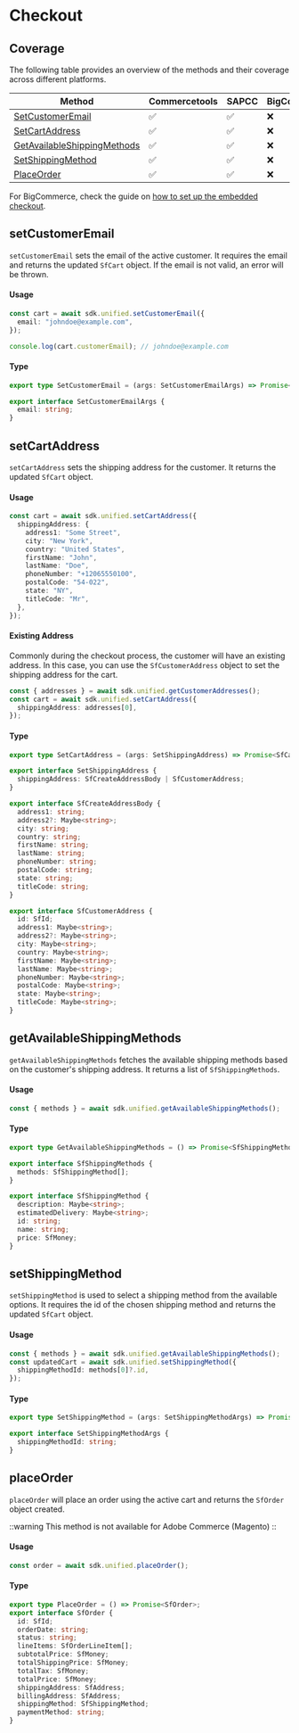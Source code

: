 # Checkout

## Coverage

The following table provides an overview of the methods and their coverage across different platforms.

| Method                                                      | Commercetools | SAPCC | BigCommerce | SFCC | Magento |
| ----------------------------------------------------------- | ------------- | ----- | ----------- | ---- | ------- |
| [SetCustomerEmail](#setcustomeremail)                       | ✅             | ✅     | ❌           | ✅    | ✅       |
| [SetCartAddress](#setcartaddress)                           | ✅             | ✅     | ❌           | ✅    | ✅       |
| [GetAvailableShippingMethods](#getavailableshippingmethods) | ✅             | ✅     | ❌           | ✅    | ✅       |
| [SetShippingMethod](#setshippingmethod)                     | ✅             | ✅     | ❌           | ✅    | ✅       |
| [PlaceOrder](#placeorder)                                   | ✅             | ✅     | ❌           | ✅    | ❌       |

For BigCommerce, check the guide on [how to set up the embedded checkout]($base/features/checkout-solutions/bigcommerce).

## setCustomerEmail

`setCustomerEmail` sets the email of the active customer. It requires the email and returns the updated `SfCart` object. If the email is not valid, an error will be thrown.

#### Usage

```ts
const cart = await sdk.unified.setCustomerEmail({
  email: "johndoe@example.com",
});

console.log(cart.customerEmail); // johndoe@example.com
```

#### Type

```ts
export type SetCustomerEmail = (args: SetCustomerEmailArgs) => Promise<SfCart>;

export interface SetCustomerEmailArgs {
  email: string;
}
```

## setCartAddress

`setCartAddress` sets the shipping address for the customer. It returns the updated `SfCart` object.

#### Usage

```ts
const cart = await sdk.unified.setCartAddress({
  shippingAddress: {
    address1: "Some Street",
    city: "New York",
    country: "United States",
    firstName: "John",
    lastName: "Doe",
    phoneNumber: "+12065550100",
    postalCode: "54-022",
    state: "NY",
    titleCode: "Mr",
  },
});
```

#### Existing Address

Commonly during the checkout process, the customer will have an existing address. In this case, you can use the `SfCustomerAddress` object to set the shipping address for the cart.

```ts
const { addresses } = await sdk.unified.getCustomerAddresses();
const cart = await sdk.unified.setCartAddress({
  shippingAddress: addresses[0],
});
```

#### Type

```ts
export type SetCartAddress = (args: SetShippingAddress) => Promise<SfCart>;

export interface SetShippingAddress {
  shippingAddress: SfCreateAddressBody | SfCustomerAddress;
}

export interface SfCreateAddressBody {
  address1: string;
  address2?: Maybe<string>;
  city: string;
  country: string;
  firstName: string;
  lastName: string;
  phoneNumber: string;
  postalCode: string;
  state: string;
  titleCode: string;
}

export interface SfCustomerAddress {
  id: SfId;
  address1: Maybe<string>;
  address2?: Maybe<string>;
  city: Maybe<string>;
  country: Maybe<string>;
  firstName: Maybe<string>;
  lastName: Maybe<string>;
  phoneNumber: Maybe<string>;
  postalCode: Maybe<string>;
  state: Maybe<string>;
  titleCode: Maybe<string>;
}
```

## getAvailableShippingMethods

`getAvailableShippingMethods` fetches the available shipping methods based on the customer's shipping address. It returns a list of `SfShippingMethods`.

#### Usage

```ts
const { methods } = await sdk.unified.getAvailableShippingMethods();
```

#### Type

```ts
export type GetAvailableShippingMethods = () => Promise<SfShippingMethods>;

export interface SfShippingMethods {
  methods: SfShippingMethod[];
}

export interface SfShippingMethod {
  description: Maybe<string>;
  estimatedDelivery: Maybe<string>;
  id: string;
  name: string;
  price: SfMoney;
}
```

## setShippingMethod

`setShippingMethod` is used to select a shipping method from the available options. It requires the id of the chosen shipping method and returns the updated `SfCart` object.

#### Usage

```ts
const { methods } = await sdk.unified.getAvailableShippingMethods();
const updatedCart = await sdk.unified.setShippingMethod({
  shippingMethodId: methods[0]?.id,
});
```

#### Type

```ts
export type SetShippingMethod = (args: SetShippingMethodArgs) => Promise<SfCart>;

export interface SetShippingMethodArgs {
  shippingMethodId: string;
}
```

## placeOrder

`placeOrder` will place an order using the active cart and returns the `SfOrder` object created.

::warning
This method is not available for Adobe Commerce (Magento)
::

#### Usage

```ts
const order = await sdk.unified.placeOrder();
```

#### Type

```ts
export type PlaceOrder = () => Promise<SfOrder>;
export interface SfOrder {
  id: SfId;
  orderDate: string;
  status: string;
  lineItems: SfOrderLineItem[];
  subtotalPrice: SfMoney;
  totalShippingPrice: SfMoney;
  totalTax: SfMoney;
  totalPrice: SfMoney;
  shippingAddress: SfAddress;
  billingAddress: SfAddress;
  shippingMethod: SfShippingMethod;
  paymentMethod: string;
}
```